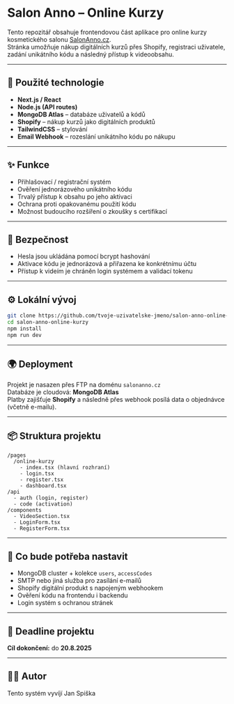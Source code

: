 # Salon Anno – Online Kurzy

Tento repozitář obsahuje frontendovou část aplikace pro online kurzy kosmetického salonu [SalonAnno.cz](https://salonanno.cz).  
Stránka umožňuje nákup digitálních kurzů přes Shopify, registraci uživatele, zadání unikátního kódu a následný přístup k videoobsahu.

---

## 🧩 Použité technologie

- **Next.js / React**
- **Node.js (API routes)**
- **MongoDB Atlas** – databáze uživatelů a kódů
- **Shopify** – nákup kurzů jako digitálních produktů
- **TailwindCSS** – stylování
- **Email Webhook** – rozeslání unikátního kódu po nákupu

---

## ✨ Funkce

- Přihlašovací / registrační systém
- Ověření jednorázového unikátního kódu
- Trvalý přístup k obsahu po jeho aktivaci
- Ochrana proti opakovanému použití kódu
- Možnost budoucího rozšíření o zkoušky s certifikací

---

## 🔐 Bezpečnost

- Hesla jsou ukládána pomocí bcrypt hashování
- Aktivace kódu je jednorázová a přiřazena ke konkrétnímu účtu
- Přístup k videím je chráněn login systémem a validací tokenu

---

## ⚙️ Lokální vývoj

```bash
git clone https://github.com/tvoje-uzivatelske-jmeno/salon-anno-online-kurzy.git
cd salon-anno-online-kurzy
npm install
npm run dev
```

---

## 🌍 Deployment

Projekt je nasazen přes FTP na doménu `salonanno.cz`  
Databáze je cloudová: **MongoDB Atlas**  
Platby zajišťuje **Shopify** a následně přes webhook posílá data o objednávce (včetně e-mailu).

---

## 📦 Struktura projektu

```
/pages
  /online-kurzy
    - index.tsx (hlavní rozhraní)
    - login.tsx
    - register.tsx
    - dashboard.tsx
/api
  - auth (login, register)
  - code (activation)
/components
  - VideoSection.tsx
  - LoginForm.tsx
  - RegisterForm.tsx
```

---

## 🧪 Co bude potřeba nastavit

- MongoDB cluster + kolekce `users`, `accessCodes`
- SMTP nebo jiná služba pro zasílání e-mailů
- Shopify digitální produkt s napojeným webhookem
- Ověření kódu na frontendu i backendu
- Login systém s ochranou stránek

---

## 📅 Deadline projektu

**Cíl dokončení:** do **20.8.2025**

---

## 👨‍💻 Autor

Tento systém vyvíjí Jan Spiška  
